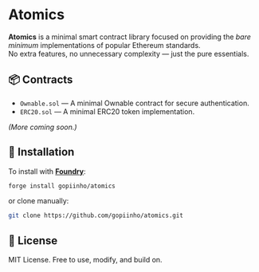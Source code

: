 # Atomics

**Atomics** is a minimal smart contract library focused on providing the _bare minimum_ implementations of popular Ethereum standards.  
No extra features, no unnecessary complexity — just the pure essentials.

## 📦 Contracts

- `Ownable.sol` — A minimal Ownable contract for secure authentication.
- `ERC20.sol` — A minimal ERC20 token implementation.

_(More coming soon.)_

## 🚀 Installation

To install with [**Foundry**](https://github.com/gakonst/foundry):

```bash
forge install gopiinho/atomics
```

or clone manually:

```bash
git clone https://github.com/gopiinho/atomics.git
```

## 📜 License

MIT License.
Free to use, modify, and build on.
